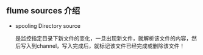 ## flume sources 介绍

* spooling Directory source

	 是监控指定目录下新文件的变化，一旦出现新文件，就解析该文件的内容，然后写入到channel，写入完成后，就标记该文件已经完成或删除该文件！
